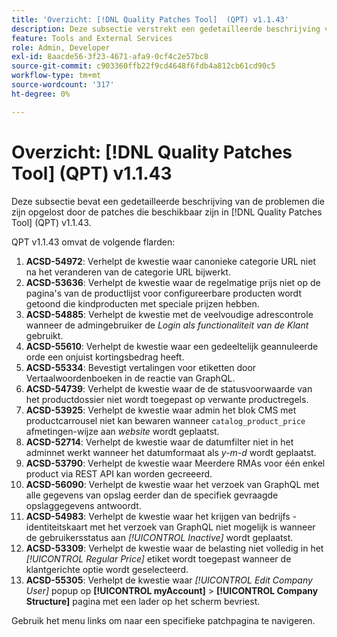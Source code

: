 ```yaml
---
title: 'Overzicht: [!DNL Quality Patches Tool]  (QPT) v1.1.43'
description: Deze subsectie verstrekt een gedetailleerde beschrijving van de kwesties die door de flarden beschikbaar in  [!DNL Quality Patches Tool]  (QPT) v1.1.43 worden opgelost.
feature: Tools and External Services
role: Admin, Developer
exl-id: 8aacde56-3f23-4671-afa9-0cf4c2e57bc8
source-git-commit: c903360ffb22f9cd4648f6fdb4a812cb61cd90c5
workflow-type: tm+mt
source-wordcount: '317'
ht-degree: 0%

---
```


# Overzicht: [!DNL Quality Patches Tool] (QPT) v1.1.43

Deze subsectie bevat een gedetailleerde beschrijving van de problemen die zijn opgelost door de patches die beschikbaar zijn in [!DNL Quality Patches Tool] (QPT) v1.1.43.

QPT v1.1.43 omvat de volgende flarden:

1. **ACSD-54972**: Verhelpt de kwestie waar canonieke categorie URL niet na het veranderen van de categorie URL bijwerkt.
1. **ACSD-53636**: Verhelpt de kwestie waar de regelmatige prijs niet op de pagina&#39;s van de productlijst voor configureerbare producten wordt getoond die kindproducten met speciale prijzen hebben.
1. **ACSD-54885**: Verhelpt de kwestie met de veelvoudige adrescontrole wanneer de admingebruiker de *Login als functionaliteit van de Klant* gebruikt.
1. **ACSD-55610**: Verhelpt de kwestie waar een gedeeltelijk geannuleerde orde een onjuist kortingsbedrag heeft.
1. **ACSD-55334**: Bevestigt vertalingen voor etiketten door Vertaalwoordenboeken in de reactie van GraphQL.
1. **ACSD-54739**: Verhelpt de kwestie waar de de statusvoorwaarde van het productdossier niet wordt toegepast op verwante productregels.
1. **ACSD-53925**: Verhelpt de kwestie waar admin het blok CMS met productcarrousel niet kan bewaren wanneer `catalog_product_price` afmetingen-wijze aan *website* wordt geplaatst.
1. **ACSD-52714**: Verhelpt de kwestie waar de datumfilter niet in het adminnet werkt wanneer het datumformaat als *y-m-d* wordt geplaatst.
1. **ACSD-53790**: Verhelpt de kwestie waar Meerdere RMAs voor één enkel product via REST API kan worden gecreeerd.
1. **ACSD-56090**: Verhelpt de kwestie waar het verzoek van GraphQL met alle gegevens van opslag eerder dan de specifiek gevraagde opslaggegevens antwoordt.
1. **ACSD-54983**: Verhelpt de kwestie waar het krijgen van bedrijfs - identiteitskaart met het verzoek van GraphQL niet mogelijk is wanneer de gebruikersstatus aan *[!UICONTROL Inactive]* wordt geplaatst.
1. **ACSD-53309**: Verhelpt de kwestie waar de belasting niet volledig in het *[!UICONTROL Regular Price]* etiket wordt toegepast wanneer de klantgerichte optie wordt geselecteerd.
1. **ACSD-55305**: Verhelpt de kwestie waar *[!UICONTROL Edit Company User]* popup op **[!UICONTROL myAccount]** > **[!UICONTROL Company Structure]** pagina met een lader op het scherm bevriest.

Gebruik het menu links om naar een specifieke patchpagina te navigeren.
